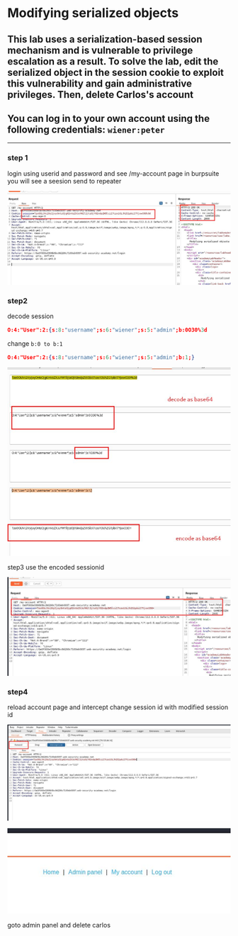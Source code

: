 # Modifying serialized objects

## This lab uses a serialization-based session mechanism and is vulnerable to privilege escalation as a result. To solve the lab, edit the serialized object in the session cookie to exploit this vulnerability and gain administrative privileges. Then, delete Carlos's account

## You can log in to your own account using the following credentials: `wiener:peter`

---

### step 1

login using userid and password
and see /my-account page in burpsuite
you will see a seesion send to repeater

![screenshot](images/lab1_session_id_repeater.jpg)

### step2

decode session

```json
O:4:"User":2:{s:8:"username";s:6:"wiener";s:5:"admin";b:0O30%3d
```

change `b:0 to b:1`

```json
O:4:"User":2:{s:8:"username";s:6:"wiener";s:5:"admin";b:1;}
```

![screenshot](images/lab1_decoding_encoding_session.jpg)

step3
use the encoded sessionid

![screenshot](images/lab1_decoded_session_id.jpg)

### step4

reload account page and intercept
change session id with modified session id

![screenshot](images/lab1_modify_session.jpg)

![screenshot](images/lab1_admin_panel.jpg)

goto admin panel and delete carlos
